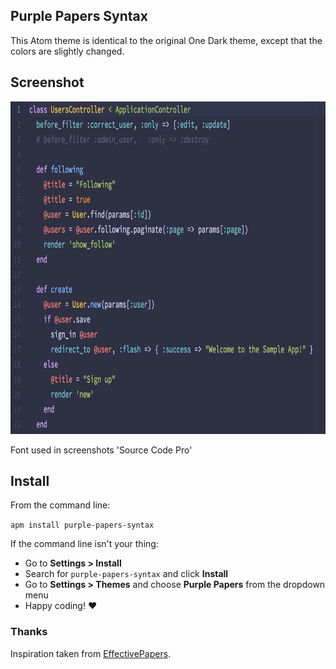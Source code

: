 ## Purple Papers Syntax

This Atom theme is identical to the original One Dark theme, except that the colors are slightly changed.


## Screenshot

<p><img src="https://github.com/college-dropout/purple-papers-syntax/raw/master/screenshot.png" alt="Ruby screenshot" width="841px" height="532px"></p>

Font used in screenshots 'Source Code Pro'

## Install

From the command line:

`apm install purple-papers-syntax`

If the command line isn't your thing:

- Go to **Settings > Install**
- Search for `purple-papers-syntax` and click **Install**
- Go to **Settings > Themes** and choose **Purple Papers** from the dropdown menu
- Happy coding! :heart:


### Thanks
Inspiration taken from [EffectivePapers](https://www.effectivepapers.com/).
